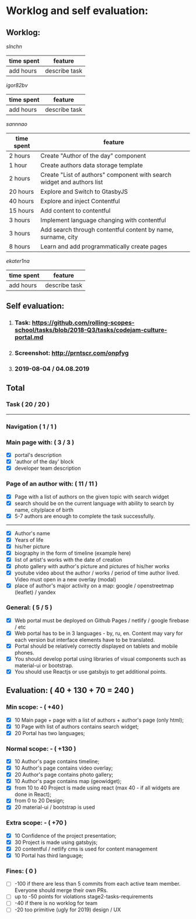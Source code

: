 # Worklog and self evaluation:
## Worklog:

*slnchn*

| time spent | feature |
| ---------- | ------- |
| add hours | describe task |

*igor82bv*

| time spent | feature |
| ---------- | ------- |
| add hours | describe task |

*sannnao*

| time spent | feature |
| ---------- | ------- |
| 2 hours | Create "Author of the day" component |
| 1 hour | Create authors data storage template |
| 2 hours | Create "List of authors" component with search widget and authors list |
| 20 hours | Explore and Switch to GtasbyJS |
| 40 hours | Explore and inject Contentful |
| 15 hours | Add content to contentful |
| 3 hours | Implement language changing with contentful |
| 3 hours | Add search through contentful content by name, surname, city |
| 8 hours | Learn and add programmatically create pages |



*ekater1na*

| time spent | feature |
| ---------- | ------- |
| add hours | describe task |

## Self evaluation:

1. ### Task: https://github.com/rolling-scopes-school/tasks/blob/2018-Q3/tasks/codejam-culture-portal.md
2. ### Screenshot: http://prntscr.com/onpfyg
3. ### 2019-08-04 / 04.08.2019
## Total
### Task ( 20 / 20 )
-----

### Navigation ( 1 / 1 )
### Main page with: ( 3 / 3 )
   + [x] portal's description
   + [x] 'author of the day' block
   + [x] developer team description
### Page of an author with: ( 11 / 11 )
  - [x] Page with a list of authors on the given topic with search widget
  - [x] search should be on the current language with ability to search by name, city/place of birth
  - [x] 5-7 authors are enough to complete the task successfully.
  ----
  - [x] Author's name
  - [x] Years of life
  - [x] his/her picture
  - [x] biography in the form of timeline (example here)
  - [x] list of artist's works with the date of creation
  - [x] photo gallery with author's picture and pictures of his/her works
  - [x] youtube video about the author / works / period of time author lived. Video must open in a new overlay (modal)
  - [x] place of author's major activity on a map: google / openstreetmap (leaflet) / yandex
### General: ( 5 / 5 )
 - [x] Web portal must be deployed on Github Pages / netlify / google firebase / etc
 - [x] Web portal has to be in 3 languages - by, ru, en. Content may vary for each version but interface elements have to be translated.
 - [x] Portal should be relatively correctly displayed on tablets and mobile phones.
 - [x] You should develop portal using libraries of visual components such as material-ui or bootstrap.
 - [x] You should use Reactjs or use gatsbyjs to get additional points.

## Evaluation: ( 40 + 130 + 70 = 240 )

### Min scope: - ( +40 )
 - [x]  10 Main page + page with a list of authors + author's page (only html);
 - [x]  10 Page with list of authors contains search widget;
 - [x]  20 Portal has two languages;
### Normal scope: - ( +130 )
 - [x]  10 Author's page contains timeline;
 - [x]  10 Author's page contains video overlay;
 - [x]  20 Author's page contains photo gallery;
 - [x]  10 Author's page contains map (geowidget);
 - [x]  from 10 to 40 Project is made using react (max 40 - if all widgets are done in React);
 - [x]  from 0 to 20 Design;
 - [x]  20 material-ui / bootstrap is used
### Extra scope: - ( +70 )
 - [x]  10 Confidence of the project presentation;
 - [x]  30 Project is made using gatsbyjs;
 - [x]  20 contentful / netlify cms is used for content management
 - [x]  10 Portal has third language;
### Fines: ( 0 )
 - [ ] -100 if there are less than 5 commits from each active team member. Everyone should merge their own PRs.
 - [ ] up to -50 points for violations stage2-tasks-requirements
 - [ ] -40 if there is no worklog for team
 - [ ] -20 too primitive (ugly for 2019) design / UX
